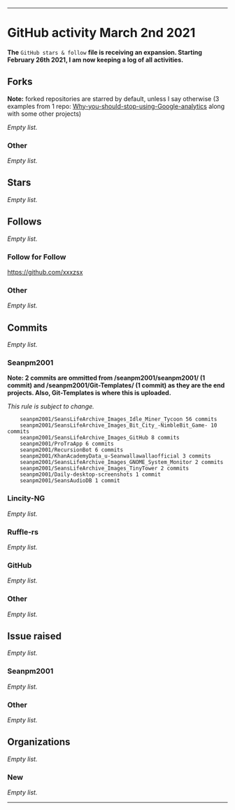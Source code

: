
***

# GitHub activity March 2nd 2021

**The** `GitHub stars & follow` **file is receiving an expansion. Starting February 26th 2021, I am now keeping a log of all activities.**

## Forks

**Note:** forked repositories are starred by default, unless I say otherwise (3 examples from 1 repo: [Why-you-should-stop-using-Google-analytics](https://github.com/seanpm2001/Why-you-should-stop-using-Google-analytics) along with some other projects)

_Empty list._

### Other

_Empty list._

## Stars

_Empty list._

## Follows

_Empty list._

### Follow for Follow

https://github.com/xxxzsx

### Other

_Empty list._

## Commits

_Empty list._

### Seanpm2001

**Note: 2 commits are ommitted from /seanpm2001/seanpm2001/ (1 commit) and /seanpm2001/Git-Templates/ (1 commit) as they are the end projects. Also, Git-Templates is where this is uploaded.**

_This rule is subject to change._

```
    seanpm2001/SeansLifeArchive_Images_Idle_Miner_Tycoon 56 commits
    seanpm2001/SeansLifeArchive_Images_Bit_City_-NimbleBit_Game- 10 commits
    seanpm2001/SeansLifeArchive_Images_GitHub 8 commits
    seanpm2001/ProTraApp 6 commits
    seanpm2001/RecursionBot 6 commits
    seanpm2001/KhanAcademyData_u-Seanwallawallaofficial 3 commits
    seanpm2001/SeansLifeArchive_Images_GNOME_System_Monitor 2 commits
    seanpm2001/SeansLifeArchive_Images_TinyTower 2 commits
    seanpm2001/Daily-desktop-screenshots 1 commit
    seanpm2001/SeansAudioDB 1 commit
```

### Lincity-NG

_Empty list._

### Ruffle-rs

_Empty list._

### GitHub

_Empty list._

### Other

_Empty list._

## Issue raised

_Empty list._

### Seanpm2001

_Empty list._

### Other

_Empty list._

## Organizations

_Empty list._

### New

_Empty list._

***


